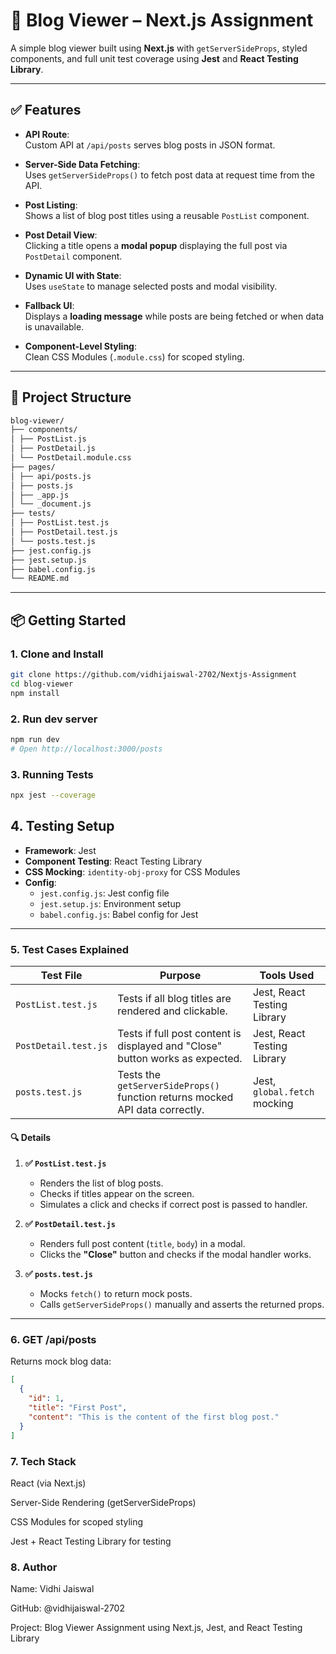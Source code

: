 # 📘 Blog Viewer – Next.js Assignment

A simple blog viewer built using **Next.js** with `getServerSideProps`, styled components, and full unit test coverage using **Jest** and **React Testing Library**.

---

## ✅ Features


- **API Route**:  
  Custom API at `/api/posts` serves blog posts in JSON format.

- **Server-Side Data Fetching**:  
  Uses `getServerSideProps()` to fetch post data at request time from the API.

- **Post Listing**:  
  Shows a list of blog post titles using a reusable `PostList` component.

- **Post Detail View**:  
  Clicking a title opens a **modal popup** displaying the full post via `PostDetail` component.

- **Dynamic UI with State**:  
  Uses `useState` to manage selected posts and modal visibility.

- **Fallback UI**:  
  Displays a **loading message** while posts are being fetched or when data is unavailable.

- **Component-Level Styling**:  
  Clean CSS Modules (`.module.css`) for scoped styling.


---

## 📂 Project Structure

```bash
blog-viewer/
├── components/
│ ├── PostList.js
│ ├── PostDetail.js
│ └── PostDetail.module.css
├── pages/
│ ├── api/posts.js
│ ├── posts.js
│ ├── _app.js
│ └── _document.js
├── tests/
│ ├── PostList.test.js
│ ├── PostDetail.test.js
│ └── posts.test.js
├── jest.config.js
├── jest.setup.js
├── babel.config.js
└── README.md
```

---

## 📦 Getting Started

### 1. Clone and Install

```bash
git clone https://github.com/vidhijaiswal-2702/Nextjs-Assignment
cd blog-viewer
npm install

```

### 2. Run dev server
```bash
npm run dev
# Open http://localhost:3000/posts

```

### 3. Running Tests
```bash 
npx jest --coverage
```
## 4. Testing Setup

- **Framework**: Jest  
- **Component Testing**: React Testing Library  
- **CSS Mocking**: `identity-obj-proxy` for CSS Modules  
- **Config**:
  - `jest.config.js`: Jest config file
  - `jest.setup.js`: Environment setup
  - `babel.config.js`: Babel config for Jest

---

### 5. Test Cases Explained

| Test File                   | Purpose                                                                                       | Tools Used                    |
|----------------------------|-----------------------------------------------------------------------------------------------|-------------------------------|
| `PostList.test.js`         | Tests if all blog titles are rendered and clickable.                                          | Jest, React Testing Library   |
| `PostDetail.test.js`       | Tests if full post content is displayed and "Close" button works as expected.                | Jest, React Testing Library   |
| `posts.test.js`            | Tests the `getServerSideProps()` function returns mocked API data correctly.                 | Jest, `global.fetch` mocking  |

#### 🔍 Details

1. **✅ `PostList.test.js`**  
   - Renders the list of blog posts.
   - Checks if titles appear on the screen.
   - Simulates a click and checks if correct post is passed to handler.

2. **✅ `PostDetail.test.js`**  
   - Renders full post content (`title`, `body`) in a modal.
   - Clicks the **"Close"** button and checks if the modal handler works.

3. **✅ `posts.test.js`**  
   - Mocks `fetch()` to return mock posts.
   - Calls `getServerSideProps()` manually and asserts the returned props.

---

### 6. GET /api/posts
Returns mock blog data:
```json
[
  {
    "id": 1,
    "title": "First Post",
    "content": "This is the content of the first blog post."
  }
]
```

### 7. Tech Stack
React (via Next.js)

Server-Side Rendering (getServerSideProps)

CSS Modules for scoped styling

Jest + React Testing Library for testing

### 8. Author
Name: Vidhi Jaiswal

GitHub: @vidhijaiswal-2702

Project: Blog Viewer Assignment using Next.js, Jest, and React Testing Library